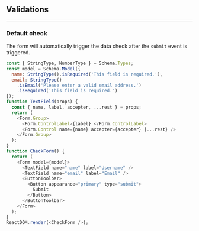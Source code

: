 ## Validations

---

### Default check

The form will automatically trigger the data check after the `submit` event is triggered.

<!--start-code-->

```js
const { StringType, NumberType } = Schema.Types;
const model = Schema.Model({
  name: StringType().isRequired('This field is required.'),
  email: StringType()
    .isEmail('Please enter a valid email address.')
    .isRequired('This field is required.')
});
function TextField(props) {
  const { name, label, accepter, ...rest } = props;
  return (
    <Form.Group>
      <Form.ControlLabel>{label} </Form.ControlLabel>
      <Form.Control name={name} accepter={accepter} {...rest} />
    </Form.Group>
  );
}
function CheckForm() {
  return (
    <Form model={model}>
      <TextField name="name" label="Username" />
      <TextField name="email" label="Email" />
      <ButtonToolbar>
        <Button appearance="primary" type="submit">
          Submit
        </Button>
      </ButtonToolbar>
    </Form>
  );
}
ReactDOM.render(<CheckForm />);
```

<!--end-code-->
